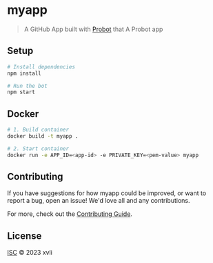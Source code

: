# myapp

> A GitHub App built with [Probot](https://github.com/probot/probot) that A Probot app

## Setup

```sh
# Install dependencies
npm install

# Run the bot
npm start
```

## Docker

```sh
# 1. Build container
docker build -t myapp .

# 2. Start container
docker run -e APP_ID=<app-id> -e PRIVATE_KEY=<pem-value> myapp
```

## Contributing

If you have suggestions for how myapp could be improved, or want to report a bug, open an issue! We'd love all and any contributions.

For more, check out the [Contributing Guide](CONTRIBUTING.md).

## License

[ISC](LICENSE) © 2023 xvli

